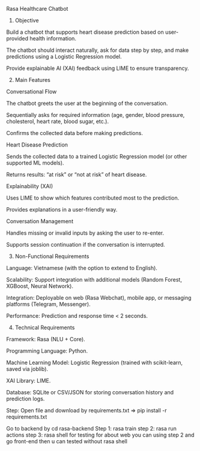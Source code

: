 Rasa Healthcare Chatbot
1. Objective

Build a chatbot that supports heart disease prediction based on user-provided health information.

The chatbot should interact naturally, ask for data step by step, and make predictions using a Logistic Regression model.

Provide explainable AI (XAI) feedback using LIME to ensure transparency.

2. Main Features

Conversational Flow

The chatbot greets the user at the beginning of the conversation.

Sequentially asks for required information (age, gender, blood pressure, cholesterol, heart rate, blood sugar, etc.).

Confirms the collected data before making predictions.

Heart Disease Prediction

Sends the collected data to a trained Logistic Regression model (or other supported ML models).

Returns results: “at risk” or “not at risk” of heart disease.

Explainability (XAI)

Uses LIME to show which features contributed most to the prediction.

Provides explanations in a user-friendly way.

Conversation Management

Handles missing or invalid inputs by asking the user to re-enter.

Supports session continuation if the conversation is interrupted.

3. Non-Functional Requirements

Language: Vietnamese (with the option to extend to English).

Scalability: Support integration with additional models (Random Forest, XGBoost, Neural Network).

Integration: Deployable on web (Rasa Webchat), mobile app, or messaging platforms (Telegram, Messenger).

Performance: Prediction and response time < 2 seconds.

4. Technical Requirements

Framework: Rasa (NLU + Core).

Programming Language: Python.

Machine Learning Model: Logistic Regression (trained with scikit-learn, saved via joblib).

XAI Library: LIME.

Database: SQLite or CSV/JSON for storing conversation history and prediction logs.

Step:
Open file and download by requirements.txt => pip install -r requirements.txt

Go to backend by cd rasa-backend
Step 1: rasa train
step 2: rasa run actions
step 3: rasa shell for testing
for about web you can using step 2 and go front-end then u can tested without rasa shell

